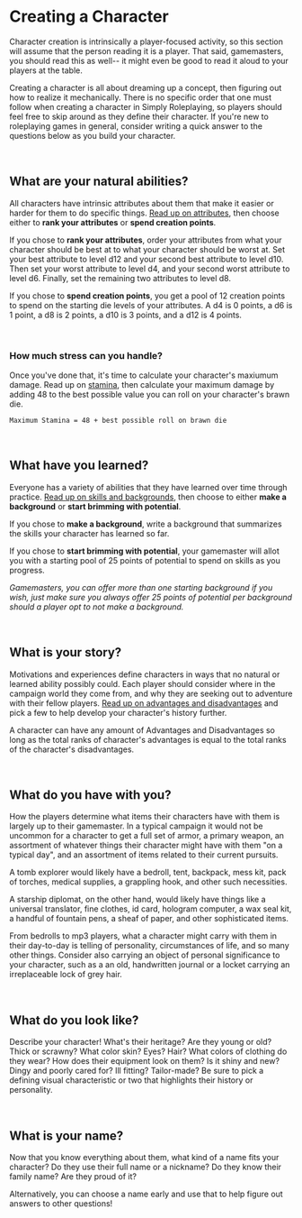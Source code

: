 # Creating a Character

Character creation is intrinsically a player-focused activity, so this section will assume that the person reading it is a player. That said, gamemasters, you should read this as well-- it might even be good to read it aloud to your players at the table.

Creating a character is all about dreaming up a concept, then figuring out how to realize it mechanically. There is no specific order that one must follow when creating a character in Simply Roleplaying, so players should feel free to skip around as they define their character. If you're new to roleplaying games in general, consider writing a quick answer to the questions below as you build your character.

<br/>

## What are your natural abilities?
All characters have intrinsic attributes about them that make it easier or harder for them to do specific things. [Read up on attributes](/character/attributes/), then choose either to **rank your attributes** or **spend creation points**.

If you chose to **rank your attributes**, order your attributes from what your character should be best at to what your character should be worst at. Set your best attribute to level d12 and your second best attribute to level d10. Then set your worst attribute to level d4, and your second worst attribute to level d6. Finally, set the remaining two attributes to level d8.

If you chose to **spend creation points**, you get a pool of 12 creation points to spend on the starting die levels of your attributes. A d4 is 0 points, a d6 is 1 point, a d8 is 2 points, a d10 is 3 points, and a d12 is 4 points.

<br/>

### How much stress can you handle?

Once you've done that, it's time to calculate your character's maxiumum damage. Read up on [stamina](/basics/damage_and_injuries), then calculate your maximum damage by adding 48 to the best possible value you can roll on your character's brawn die.

`Maximum Stamina = 48 + best possible roll on brawn die`

<br/>

## What have you learned?

Everyone has a variety of abilities that they have learned over time through practice. [Read up on skills and backgrounds](/character/skills/), then choose to either **make a background** or **start brimming with potential**.

If you chose to **make a background**, write a background that summarizes the skills your character has learned so far.

If you chose to **start brimming with potential**, your gamemaster will allot you with a starting pool of 25 points of potential to spend on skills as you progress.

_Gamemasters, you can offer more than one starting background if you wish, just make sure you always offer 25 points of potential per background should a player opt to not make a background._

<br/>

## What is your story?

Motivations and experiences define characters in ways that no natural or learned ability possibly could. Each player should consider where in the campaign world they come from, and why they are seeking out to adventure with their fellow players. [Read up on advantages and disadvantages](/character/advantages_and_disadvantages/) and pick a few to help develop your character's history further.

A character can have any amount of Advantages and Disadvantages so long as the total ranks of character's advantages is equal to the total ranks of the character's disadvantages.

<br/>

## What do you have with you?

How the players determine what items their characters have with them is largely up to their gamemaster. In a typical campaign it would not be uncommon for a character to get a full set of armor, a primary weapon, an assortment of whatever things their character might have with them "on a typical day", and an assortment of items related to their current pursuits.

A tomb explorer would likely have a bedroll, tent, backpack, mess kit, pack of torches, medical supplies, a grappling hook, and other such necessities.

A starship diplomat, on the other hand, would likely have things like a universal translator, fine clothes, id card, hologram computer, a wax seal kit, a handful of fountain pens, a sheaf of paper, and other sophisticated items.

From bedrolls to mp3 players, what a character might carry with them in their day-to-day is telling of personality, circumstances of life, and so many other things. Consider also carrying an object of personal significance to your character, such as a an old, handwritten journal or a locket carrying an irreplaceable lock of grey hair.

<br/>

## What do you look like?

Describe your character! What's their heritage? Are they young or old?  Thick or scrawny? What color skin? Eyes? Hair? What colors of clothing do they wear? How does their equipment look on them? Is it shiny and new? Dingy and poorly cared for? Ill fitting? Tailor-made? Be sure to pick a defining visual characteristic or two that highlights their history or personality.

<br/>

## What is your name?

Now that you know everything about them, what kind of a name fits your character? Do they use their full name or a nickname? Do they know their family name? Are they proud of it?

Alternatively, you can choose a name early and use that to help figure out answers to other questions!

<br/>
